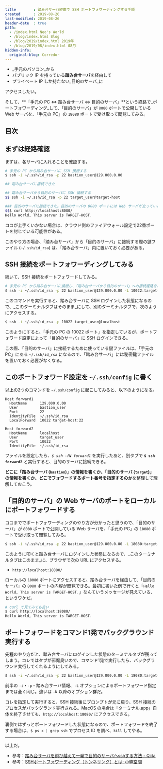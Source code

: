 ```yaml
---
title        : 踏み台サーバ経由で SSH ポートフォワーディングする手順
created      : 2019-08-26
last-modified: 2019-08-26
header-date  : true
path:
  - /index.html Neo's World
  - /blog/index.html Blog
  - /blog/2019/index.html 2019年
  - /blog/2019/08/index.html 08月
hidden-info:
  original-blog: Corredor
---
```


- _手元のパソコン_から
- パブリック IP を持っている**踏み台サーバ**を経由して
- プライベート IP しか持たない_目的のサーバ_に

アクセスしたい。

そして、**「手元の PC ⇔ 踏み台サーバ ⇔ 目的のサーバ」**という経路で_ポートフォワーディング_して、「目的のサーバ」が `8080` ポートで公開している Web サーバを、「手元の PC」の `18080` ポートで受け取って閲覧してみる。

## 目次

## まずは経路確認

まずは、各サーバに入れることを確認する。

```bash
# 手元の PC から踏み台サーバに SSH 接続する
$ ssh -i ~/.ssh/id_rsa -p 22 bastion_user@129.000.0.00

## 踏み台サーバに接続できた

## 踏み台サーバから目的のサーバに SSH 接続する
$$ ssh -i ~/.ssh/id_rsa -p 22 target_user@target-host

### 目的のサーバに接続できた。目的のサーバの 8080 ポートには Web サーバが立っているテイ
$$$ curl http://localhost:8080/
Hello World, This server is TARGET-HOST.
```

ココが上手くいかない場合は、クラウド側のファイアウォール設定で22番ポートを封じている可能性がある。

このやり方の場合、「踏み台サーバ」から「目的のサーバ」に接続する際の鍵ファイル (`~/.ssh/id_rsa`) は、「踏み台サーバ」内に置いておく必要がある。

## SSH 接続をポートフォワーディングしてみる

続いて、SSH 接続をポートフォワードしてみる。

```bash
# 手元の PC から踏み台サーバに接続し、「踏み台サーバから目的のサーバ」への接続経路を、ローカルの 10022 ポートに転送する
$ ssh -i ~/.ssh/id_rsa -p 22 bastion_user@129.000.0.00 -L 10022:target-host:22
```

このコマンドを実行すると、踏み台サーバに SSH ログインした状態になるので、_このターミナルタブはそのまま_にして、別のターミナルタブで、次のようにアクセスする。

```bash
$ ssh -i ~/.ssh/id_rsa -p 10022 target_user@localhost
```

このようにすると、「手元の PC の 10022 ポート」を指定しているが、ポートフォワード設定によって「目的のサーバ」に SSH ログインできる。

この際、「目的のサーバ」に接続するために使っている鍵ファイルは、「手元の PC」にある `~/.ssh/id_rsa` になるので、「踏み台サーバ」には秘密鍵ファイルを置いておく必要がなくなる。

## このポートフォワード設定を `~/.ssh/config` に書く

以上の2つのコマンドを `~/.ssh/config` に起こしてみると、以下のようになる。

```
Host forward1
  HostName      129.000.0.00
  User          bastion_user
  Port          22
  IdentityFile  ~/.ssh/id_rsa
  LocalForward  10022 target-host:22

Host forward2
  HostName      localhost
  User          target_user
  Port          10022
  IdentityFile  ~/.ssh/id_rsa
```

ファイルを設定したら、_`$ ssh -fN forward1`_ を実行したあと、別タブで **`$ ssh forward2`** と実行すると、目的のサーバに接続できる。

**どこに「踏み台サーバ (`bastion`)」の情報を書くか、「目的のサーバ (`target`)」の情報を書くか、どこでフォワードするポート番号を指定するのか**を整理して理解しておこう。

## 「目的のサーバ」の Web サーバのポートをローカルにポートフォワードする

ココまででポートフォワーディングのやり方が分かったと思うので、「目的のサーバ」が `8080` ポートで公開している Web サーバを、「手元の PC」の `18080` ポートで受け取って閲覧してみる。

```bash
$ ssh -i ~/.ssh/id_rsa -p 22 bastion_user@129.000.0.00 -L 18080:target-host:8080
```

このように叩くと踏み台サーバにログインした状態になるので、_このターミナルタブはこのまま_に、ブラウザで次の URL にアクセスする。

- `http://localhost:18080/`

ローカルの `18080` ポートにアクセスすると、踏み台サーバを経由して、「目的のサーバ」の `8080` ポートの内容が閲覧できる。最初に書いた例で行くと「`Hello World, This server is TARGET-HOST.`」なんていうメッセージが見えている、というワケだ。

```bash
# curl で見てみても良い
$ curl http://localhost:18080/
Hello World, This server is TARGET-HOST.
```

## ポートフォワードをコマンド1発でバックグラウンド実行する

先程のやり方だと、踏み台サーバにログインした状態のターミナルタブが残ってしまう。コレではタブが邪魔臭いので、コマンド1発で実行したら、バックグラウンド実行してくれるようにしてみる。

```bash
$ ssh -i ~/.ssh/id_rsa -p 22 bastion_user@129.000.0.00 -L 18080:target-host:8080 -N -f -o ServerAliveInterval=60
```

前半の `-i`・`-p`・踏み台サーバ情報、`-L` オプションによるポートフォワード指定までは全く同じ。違いは `-N` 以降のオプション群だ。

コレを指定して実行すると、SSH 接続後にプロンプトが元に戻り、SSH 接続のプロセスがバックグランド実行される。MacOS の場合は「ターミナル.app」自体を終了させても、`http://localhost:18080/` にアクセスできる。

裏側ではずっとポートフォワードした状態になるので、ポートフォワードを終了する場合は、`$ ps x | grep ssh` でプロセス ID を調べ、`kill` してやる。

---

以上だ。

- 参考：[踏み台サーバを飛び越えて一発で目的のサーバへsshする方法 - Qiita](https://qiita.com/hkak03key/items/3b0c4752bfbcc52e676d)
- 参考：[SSHポートフォワーディング（トンネリング）とは: 小粋空間](http://www.koikikukan.com/archives/2016/09/15-000300.php)
